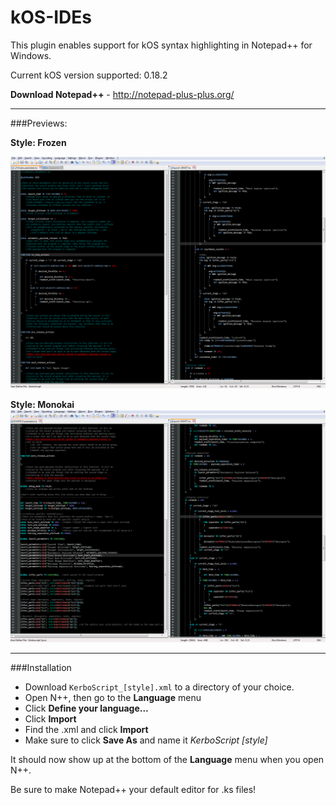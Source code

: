 # kOS-IDEs
This plugin enables support for kOS syntax highlighting in Notepad++ for Windows.

Current kOS version supported: 0.18.2

**Download Notepad++** - http://notepad-plus-plus.org/

*****

###Previews:

**Style: Frozen**

![Kerboscript - Frozen](https://github.com/KSP-KOS/EditorTools/blob/npp-0.18.2/NotepadPlusPlus/preview/kerboscript_frozen.png "Kerboscript - Frozen")

**Style: Monokai**
![Kerboscript - Monokai](https://github.com/KSP-KOS/EditorTools/blob/npp-0.18.2/NotepadPlusPlus/preview/kerboscript_monokai.png "Kerboscript - Monokai")

*****

###Installation

* Download `KerboScript_[style].xml` to a directory of your choice.
* Open N++, then go to the **Language** menu
* Click **Define your language...**
* Click **Import**
* Find the .xml and click **Import**
* Make sure to click **Save As** and name it *KerboScript [style]*

It should now show up at the bottom of the **Language** menu when you open N++.

Be sure to make Notepad++ your default editor for .ks files!
